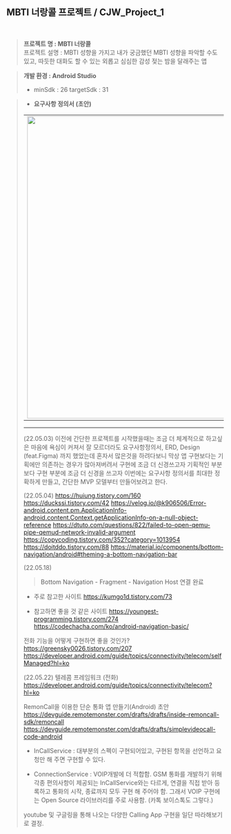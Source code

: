 
<h2> MBTI 너랑콜 프로젝트 / CJW_Project_1 </h2>
<br>

> <b> 프로젝트 명 : MBTI 너랑콜 <br> </b>
> 프로젝트 설명 : MBTI 성향을 가지고 내가 궁금했던 MBTI 성향을 파악할 수도 있고, 따듯한 대화도 할 수 있는 외롭고 심심한 감성 젖는 밤을 달래주는 앱

> <b> 개발 환경 : Android Studio </b>
> * minSdk : 26
> targetSdk : 31

> * <b> 요구사항 정의서 (초안) </b>  <br>
> <table>
  <tr>
    <td><img alt="" src="https://user-images.githubusercontent.com/57258381/166427342-b400f909-fa50-4522-bce3-656d89a55ed6.png" height="700" width="1000"> </td>
  </tr>
</table>




---



(22.05.03)
이전에 간단한 프로젝트를 시작했을때는 조금 더 체계적으로 하고싶은 마음에 욕심이 커져서 잘 모르더라도 요구사항정의서, ERD, Design (feat.Figma) 까지 했었는데 혼자서 많은것을 하려다보니 막상 앱 구현보다는 기획에만 의존하는 경우가 많아져버려서 구현에 조금 더 신경쓰고자 기획적인 부분보다 구현 부분에 조금 더 신경을 쓰고자 이번에는 요구사항 정의서를 최대한 정확하게 만들고, 간단한 MVP 모델부터 만들어보려고 한다.


(22.05.04)
https://huiung.tistory.com/160
https://duckssi.tistory.com/42
https://velog.io/@k906506/Error-android.content.pm.ApplicationInfo-android.content.Context.getApplicationInfo-on-a-null-object-reference
https://dtuto.com/questions/822/failed-to-open-qemu-pipe-qemud-network-invalid-argument
https://copycoding.tistory.com/352?category=1013954
https://doitddo.tistory.com/88
https://material.io/components/bottom-navigation/android#theming-a-bottom-navigation-bar

(22.05.18)
> Bottom Navigation - Fragment - Navigation Host 연결 완료

* 주로 참고한 사이트
https://kumgo1d.tistory.com/73

* 참고하면 좋을 것 같은 사이트
https://youngest-programming.tistory.com/274
https://codechacha.com/ko/android-navigation-basic/

전화 기능을 어떻게 구현하면 좋을 것인가?
https://greensky0026.tistory.com/207
https://developer.android.com/guide/topics/connectivity/telecom/selfManaged?hl=ko

(22.05.22)
텔레콤 프레임워크 (전화)
https://developer.android.com/guide/topics/connectivity/telecom?hl=ko

RemonCall을 이용한 단순 통화 앱 만들기(Android) 초안
https://devguide.remotemonster.com/drafts/drafts/inside-remoncall-sdk/remoncall
https://devguide.remotemonster.com/drafts/drafts/simplevideocall-code-android

* InCallService : 대부분의 스펙이 구현되어있고, 구현된 항목을 선언하고 요청만 해 주면 구현할 수 있다.

* ConnectionService : VOIP개발에 더 적합함.
GSM 통화를 개발하기 위해 각종 편의사항이 제공되는 InCallService와는 다르게,
  연결을 직접 받아 등록하고 통화의 시작, 종료까지 모두 구현 해 주어야 함.
  그래서 VOIP 구현에는 Open Source 라이브러리를 주로 사용함. (카톡 보이스톡도 그렇다.)
  
youtube 및 구글링을 통해 나오는 다양한 Calling App 구현을 일단 따라해보기로 결정.


